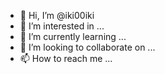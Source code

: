 - 👋 Hi, I’m @iki00iki
- 👀 I’m interested in ...
- 🌱 I’m currently learning ...
- 💞️ I’m looking to collaborate on ...
- 📫 How to reach me ...

<!---
iki00iki/iki00iki is a ✨ special ✨ repository because its `README.md` (this file) appears on your GitHub profile.
You can click the Preview link to take a look at your changes.
--->
